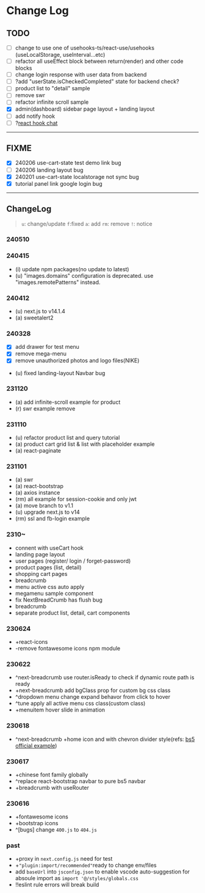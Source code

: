 # Change Log

## TODO

- [ ] change to use one of usehooks-ts/react-use/usehooks (useLocalStorage, useInterval...etc)
- [ ] refactor all useEffect block between return(render) and other code blocks
- [ ] change login response with user data from backend
- [ ] ?add "userState.isCheckedCompleted" state for backend check?
- [ ] product list to "detail" sample
- [ ] remove swr
- [ ] refactor infinite scroll sample
- [x] admin(dashboard) sidebar page layout + landing layout
- [ ] add notify hook
- [ ] ?[react hook chat](https://fokayx.com/2019/08/31/react-hooks-chat-app.html.html)

---

## FIXME

- [x] 240206 use-cart-state test demo link bug
- [ ] 240206 landing layout bug
- [x] 240201 use-cart-state localstorage not sync bug
- [x] tutorial panel link google login bug

---

## ChangeLog

> `u`: change/update `f`:fixed `a`: add `rm`: remove `!`: notice

### 240510

### 240415

- (i) update npm packages(no update to latest)
- (u) "images.domains" configuration is deprecated. use "images.remotePatterns" instead.

### 240412

- (u) next.js to v14.1.4
- (a) sweetalert2

### 240328

- [x] add drawer for test menu
- [x] remove mega-menu
- [x] remove unauthorized photos and logo files(NIKE)
- (u) fixed landing-layout Navbar bug

### 231120

- (a) add infinite-scroll example for product
- (r) swr example remove

### 231110

- (u) refactor product list and query tutorial
- (a) product cart grid list & list with placeholder example
- (a) react-paginate

### 231101

- (a) swr
- (a) react-bootstrap
- (a) axios instance
- (rm) all example for session-cookie and only jwt
- (a) move branch to v1.1
- (u) upgrade next.js to v14
- (rm) ssl and fb-login example

### 2310~

- connent with useCart hook
- landing page layout
- user pages (register/ login / forget-password)
- product pages (list, detail)
- shopping cart pages
- breadcrumb
- menu active css auto apply
- megamenu sample component
- fix NextBreadCrumb has flush bug
- breadcrumb
- separate product list, detail, cart components

### 230624

- +react-icons
- -remove fontawesome icons npm module

### 230622

- ^next-breadcrumb use router.isReady to check if dynamic route path is ready
- +next-breadcrumb add bgClass prop for custom bg css class
- ^dropdown menu change expand behavor from click to hover
- ^tune apply all active menu css class(custom class)
- +menuitem hover slide in animation

### 230618

- ^next-breadcrumb +home icon and with chevron divider style(refs: [bs5 official example](https://getbootstrap.com/docs/5.3/examples/breadcrumbs/))

### 230617

- +chinese font family globally
- ^replace react-bootstrap navbar to pure bs5 navbar
- +breadcrumb with useRouter

### 230616

- +fontawesome icons
- +bootstrap icons
- ^[bugs] change `400.js` to `404.js`

### past

- +proxy in `next.config.js` need for test
- +`"plugin:import/recommended"`ready to change env/files
- add `baseUrl` into `jsconfig.json` to enable vscode auto-suggestion for absoule import as `import '@/styles/globals.css`
- !!eslint rule errors will break build
